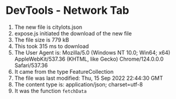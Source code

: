 # DevTools - Network Tab

1. The new file is citylots.json
2. expose.js initiated the download of the new file
3. The file size is 779 kB
4. This took 315 ms to download
5. The User Agent is: Mozilla/5.0 (Windows NT 10.0; Win64; x64) AppleWebKit/537.36 (KHTML, like Gecko) Chrome/124.0.0.0 Safari/537.36
6. It came from the type FeatureCollection
7. The file was last modified: Thu, 15 Sep 2022 22:44:30 GMT
8. The content type is: application/json; charset=utf-8
9. It was the function `fetchData`